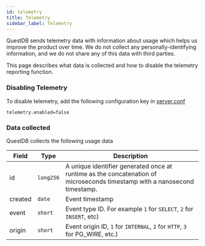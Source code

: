 ```yaml
---
id: telemetry
title: Telemetry
sidebar_label: Telemetry
---
```

QuestDB sends telemetry data with information about usage 
which helps us improve the product over time. We do not collect any personally-identifying information, and we do not share any of this data 
with third parties.

This page describes what data is collected and how to disable the telemetry reporting function.

### Disabling Telemetry
To disable telemetry, add the following configuration key in [server.conf](server.md)
```shell script title="Disabling Telemetry"
telemetry.enabled=false
```

### Data collected
QuestDB collects the following usage data

| Field | Type | Description |
|---|---|---|
|id| `long256` | A unique identifier generated once at runtime as the concatenation of microseconds timestamp with a nanosecond timestamp. |
|created | `date`| Event timestamp |
| event | `short` | Event type ID. For example `1` for `SELECT`, `2` for `INSERT`, etc) |
| origin | `short` | Event origin ID, `1` for `INTERNAL`, `2` for `HTTP`, `3` for PG_WIRE, etc.)| 
